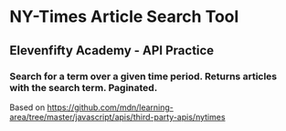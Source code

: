 # NY-Times Article Search Tool

## Elevenfifty Academy - API Practice
### Search for a term over a given time period. Returns articles with the search term. Paginated.

Based on https://github.com/mdn/learning-area/tree/master/javascript/apis/third-party-apis/nytimes
